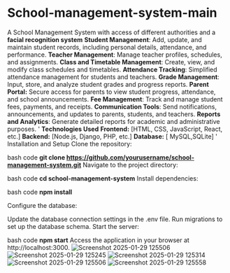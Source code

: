 # School-management-system-main
 A School Management System with access of different authorities and a **facial recognition system**
**Student Management**: Add, update, and maintain student records, including personal details, attendance, and performance.
**Teacher Management**: Manage teacher profiles, schedules, and assignments.
**Class and Timetable Management**: Create, view, and modify class schedules and timetables.
**Attendance Tracking**: Simplified attendance management for students and teachers.
**Grade Management**: Input, store, and analyze student grades and progress reports.
**Parent Portal:** Secure access for parents to view student progress, attendance, and school announcements.
**Fee Management**: Track and manage student fees, payments, and receipts.
**Communication Tools**: Send notifications, announcements, and updates to parents, students, and teachers.
**Reports and Analytics**: Generate detailed reports for academic and administrative purposes.
'
**Technologies Used**
**Frontend:** [HTML, CSS, JavaScript, React, etc.]
**Backend:**  [Node.js, Django, PHP, etc.]
**Database:** [ MySQL,SQLite]
'
Installation and Setup
Clone the repository:

bash code
**git clone https://github.com/yourusername/school-management-system.git**
Navigate to the project directory:

bash code
**cd school-management-system**
Install dependencies:

bash code
**npm install**

Configure the database:

Update the database connection settings in the .env file.
Run migrations to set up the database schema.
Start the server:

bash code
**npm start**
Access the application in your browser at http://localhost:3000.
![Screenshot 2025-01-29 125506](https://github.com/user-attachments/assets/d06c784f-9d76-49ef-ae33-ec4199bbe5f8)
![Screenshot 2025-01-29 125245](https://github.com/user-attachments/assets/51715cea-3ae6-4eca-b051-e32d7b5c41ce)
![Screenshot 2025-01-29 125314](https://github.com/user-attachments/assets/3b019214-de7d-428d-a444-735617c3bb22)
![Screenshot 2025-01-29 125506](https://github.com/user-attachments/assets/bce04bc1-611c-4adc-bf16-3c5c337cb022)
![Screenshot 2025-01-29 125558](https://github.com/user-attachments/assets/9b871b98-a6e0-4164-9509-0aeac3d8c9c2)




